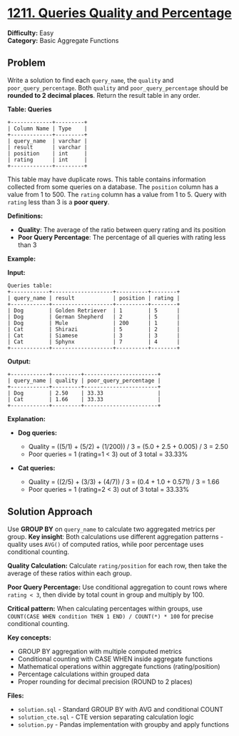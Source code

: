 # [1211. Queries Quality and Percentage](https://leetcode.com/problems/queries-quality-and-percentage/)

**Difficulty:** Easy  
**Category:** Basic Aggregate Functions

## Problem

Write a solution to find each `query_name`, the `quality` and `poor_query_percentage`. Both `quality` and `poor_query_percentage` should be **rounded to 2 decimal places**. Return the result table in any order.

**Table: Queries**
```
+-------------+---------+
| Column Name | Type    |
+-------------+---------+
| query_name  | varchar |
| result      | varchar |
| position    | int     |
| rating      | int     |
+-------------+---------+
```
This table may have duplicate rows.
This table contains information collected from some queries on a database.
The `position` column has a value from 1 to 500.
The `rating` column has a value from 1 to 5.
Query with `rating` less than 3 is a **poor query**.

**Definitions:**
- **Quality**: The average of the ratio between query rating and its position
- **Poor Query Percentage**: The percentage of all queries with rating less than 3

**Example:**

**Input:**
```
Queries table:
+------------+-------------------+----------+--------+
| query_name | result            | position | rating |
+------------+-------------------+----------+--------+
| Dog        | Golden Retriever  | 1        | 5      |
| Dog        | German Shepherd   | 2        | 5      |
| Dog        | Mule              | 200      | 1      |
| Cat        | Shirazi           | 5        | 2      |
| Cat        | Siamese           | 3        | 3      |
| Cat        | Sphynx            | 7        | 4      |
+------------+-------------------+----------+--------+
```

**Output:**
```
+------------+---------+-----------------------+
| query_name | quality | poor_query_percentage |
+------------+---------+-----------------------+
| Dog        | 2.50    | 33.33                 |
| Cat        | 1.66    | 33.33                 |
+------------+---------+-----------------------+
```

**Explanation:**
- **Dog queries:**
  - Quality = ((5/1) + (5/2) + (1/200)) / 3 = (5.0 + 2.5 + 0.005) / 3 = 2.50
  - Poor queries = 1 (rating=1 < 3) out of 3 total = 33.33%

- **Cat queries:** 
  - Quality = ((2/5) + (3/3) + (4/7)) / 3 = (0.4 + 1.0 + 0.571) / 3 = 1.66
  - Poor queries = 1 (rating=2 < 3) out of 3 total = 33.33%

## Solution Approach

Use **GROUP BY** on `query_name` to calculate two aggregated metrics per group. **Key insight**: Both calculations use different aggregation patterns - quality uses `AVG()` of computed ratios, while poor percentage uses conditional counting.

**Quality Calculation:** Calculate `rating/position` for each row, then take the average of these ratios within each group.

**Poor Query Percentage:** Use conditional aggregation to count rows where `rating < 3`, then divide by total count in group and multiply by 100.

**Critical pattern:** When calculating percentages within groups, use `COUNT(CASE WHEN condition THEN 1 END) / COUNT(*) * 100` for precise conditional counting.

**Key concepts:**
- GROUP BY aggregation with multiple computed metrics
- Conditional counting with CASE WHEN inside aggregate functions
- Mathematical operations within aggregate functions (rating/position)
- Percentage calculations within grouped data
- Proper rounding for decimal precision (ROUND to 2 places)

**Files:**
- `solution.sql` - Standard GROUP BY with AVG and conditional COUNT
- `solution_cte.sql` - CTE version separating calculation logic
- `solution.py` - Pandas implementation with groupby and apply functions